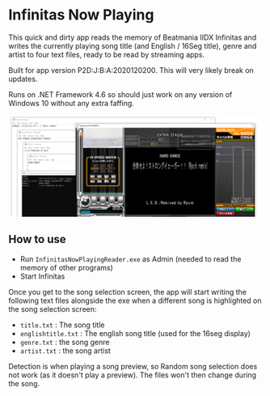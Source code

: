 # Infinitas Now Playing

This quick and dirty app reads the memory of Beatmania IIDX Infinitas and writes the currently playing song title (and English / 16Seg title), genre and artist to four text files, ready to be read by streaming apps.

Built for app version P2D:J:B:A:2020120200. This will very likely break on updates.

Runs on .NET Framework 4.6 so should just work on any version of Windows 10 without any extra faffing.

![screenshot](docs/screenshot.PNG)

## How to use

- Run ```InfinitasNowPlayingReader.exe``` as Admin (needed to read the memory of other programs)
- Start Infinitas

Once you get to the song selection screen, the app will start writing the following text files alongside the exe when a different song is highlighted on the song selection screen:

- ```title.txt``` : The song title
- ```englishtitle.txt``` : The english song title (used for the 16seg display)
- ```genre.txt``` : the song genre
- ```artist.txt``` : the song artist

Detection is when playing a song preview, so Random song selection does not work (as it doesn't play a preview). The files won't then change during the song.
